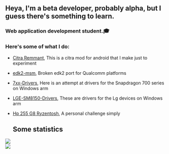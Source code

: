 ## Heya, I'm a beta developer, probably alpha, but I guess there's something to learn.

### Web application development student.🎓

### Here's some of what I do:

- [Citra Remmant](https://github.com/Icesito68/citra-remmant), This is a citra mod for android that I make just to experiment
- [edk2-msm](https://github.com/Icesito68/edk2-msm), Broken edk2 port for Qualcomm platforms
- [7xx-Drivers](https://github.com/Icesito68/7xx-Drivers/tree/main), Here is an attempt at drivers for the Snapdragon 700 series on Windows arm
- [LGE-SM8150-Drivers](https://github.com/Icesito68/LGE-SM8150-Drivers), These are drivers for the Lg devices on Windows arm
- [Hp 255 G8 Ryzentosh](https://github.com/Icesito68/Hp-255-G8-Ryzentosh), A personal challenge simply

  ## Some statistics

<picture>
  <source
    srcset="https://github-readme-stats.vercel.app/api?username=Icesito68&show_icons=true&theme=radical"
    media="(prefers-color-scheme: dark)"
  />
  <source
    srcset="https://github-readme-stats.vercel.app/api?username=Icesito68&show_icons=true"
    media="(prefers-color-scheme: light), (prefers-color-scheme: no-preference)"
  />
  <img src="https://github-readme-stats.vercel.app/api?username=Icesito68&show_icons=true" />
</picture>
<br/>
<picture>
  <source
    srcset="https://github-readme-stats.vercel.app/api/top-langs?username=Icesito68&show_icons=true&theme=radical&card_width=467&layout=compact&langs_count=10&size_weight=0.2&count_weight=0.8"
    media="(prefers-color-scheme: dark)"
  />
  <source
    srcset="https://github-readme-stats.vercel.app/api/top-langs?username=Icesito68&show_icons=true&card_width=467&layout=compact&langs_count=10&size_weight=0.2&count_weight=0.8"
    media="(prefers-color-scheme: light), (prefers-color-scheme: no-preference)"
  />
  <img src="https://github-readme-stats.vercel.app/api/top-langs?username=Icesito68&show_icons=true&card_width=467&layout=compact&langs_count=10&size_weight=0.2&count_weight=0.8" />
</picture>

